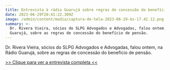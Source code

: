 ```yaml
---
title: Entrevista à rádio Guarujá sobre regras de concessão do benefício de pensão
date: 2023-06-29T20:41:22.309Z
image: /admin/content/media/captura-de-tela-2023-06-29-às-17.42.12.png
summary: >-
  Dr. Rivera Vieira, sócios do SLPG Advogados e Advogadas, falou ontem, na Rádio
  Guarujá, sobre as regras de concessão do benefício de pensão.
---
```

Dr. Rivera Vieira, sócios do SLPG Advogados e Advogadas, falou ontem, na Rádio Guarujá, sobre as regras de concessão do benefício de pensão.

[\>> Clique para ver a entrevista completa <<](https://youtu.be/I9l6ivt1vMc)
